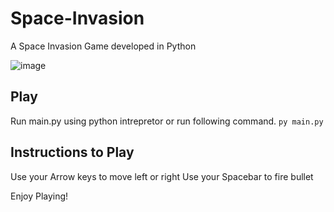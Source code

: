 # Space-Invasion
A Space Invasion Game developed in Python

![image](https://user-images.githubusercontent.com/52064109/235600274-26b0caae-43bc-4fee-ad35-60af49dc1c77.png)

## Play 
Run main.py using python intrepretor or run following command.
`py main.py`

## Instructions to Play
Use your Arrow keys to move left or right
Use your Spacebar to fire bullet

Enjoy Playing!
